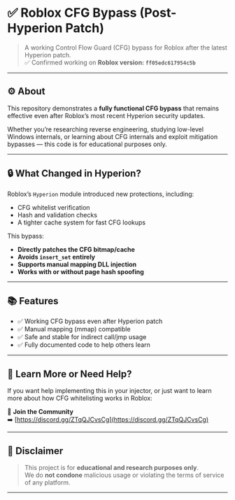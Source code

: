 # ✅ Roblox CFG Bypass (Post-Hyperion Patch)

> A working Control Flow Guard (CFG) bypass for Roblox after the latest Hyperion patch.  
> ✅ Confirmed working on **Roblox version: `ff05edc617954c5b`**

---

## ⚙️ About

This repository demonstrates a **fully functional CFG bypass** that remains effective even after Roblox’s most recent Hyperion security updates.

Whether you’re researching reverse engineering, studying low-level Windows internals, or learning about CFG internals and exploit mitigation bypasses — this code is for educational purposes only.

---

## 🔒 What Changed in Hyperion?

Roblox’s `Hyperion` module introduced new protections, including:
- CFG whitelist verification
- Hash and validation checks
- A tighter cache system for fast CFG lookups

This bypass:
- **Directly patches the CFG bitmap/cache**
- **Avoids `insert_set` entirely**
- **Supports manual mapping DLL injection**
- **Works with or without page hash spoofing**

---

## 📚 Features

- ✅ Working CFG bypass even after Hyperion patch
- ✅ Manual mapping (mmap) compatible
- ✅ Safe and stable for indirect call/jmp usage
- ✅ Fully documented code to help others learn

---

## 🧠 Learn More or Need Help?

If you want help implementing this in your injector, or just want to learn more about how CFG whitelisting works in Roblox:

📌 **Join the Community**  
➡️ [https://discord.gg/ZTqQJCvsCg](https://discord.gg/ZTqQJCvsCg)

---

## 📂 Disclaimer

> This project is for **educational and research purposes only**.  
> We do **not condone** malicious usage or violating the terms of service of any platform.

---
